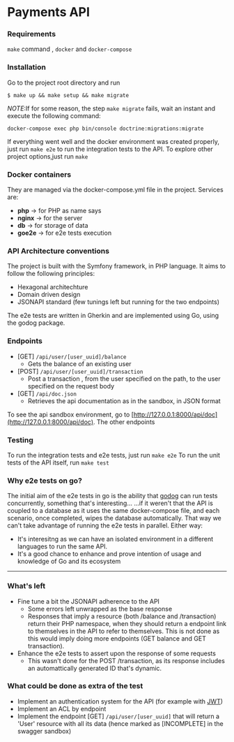 # Payments API  
### Requirements
`make` command , `docker` and `docker-compose`

### Installation
Go to the project root directory and run
```console
$ make up && make setup && make migrate
```
_NOTE_:If for some reason, the step `make migrate` fails, wait an instant and execute the following command:
```console
docker-compose exec php bin/console doctrine:migrations:migrate
```
If everything went well and the docker environment was created properly, just run `make e2e` to run the integration tests to the API. 
To explore other project options,just run `make`

### Docker containers
They are managed via the docker-compose.yml file in the project. Services are:
- **php** ->  for PHP as name says
- **nginx** -> for the server
- **db** -> for storage of data
- **goe2e** -> for e2e tests execution

### API Architecture conventions
The project is built with the Symfony framework, in PHP language. It aims to follow the following principles:
- Hexagonal architechture
- Domain driven design
- JSONAPI standard (few tunings left but running for the two endpoints)

The e2e tests are written in Gherkin and are implemented using Go, using the godog package.

### Endpoints
 - [GET] `/api/user/[user_uuid]/balance`
    - Gets the balance of an existing user  
 - [POST] `/api/user/[user_uuid]/transaction`
    - Post a transaction , from the user specified on the path, to the user specified on the request body
 - [GET] `/api/doc.json`
    - Retrieves the api documentation as in the sandbox, in JSON format  
 
To see the api sandbox environment, go to [http://127.0.0.1:8000/api/doc](http://127.0.0.1:8000/api/doc). The other endpoints 
### Testing
To run the integration tests and e2e tests, just run `make e2e`
To run the unit tests of the API itself, run `make test`

### Why e2e tests on go?
The initial aim of the e2e tests in go is the ability that [godog](https://github.com/DATA-DOG/godog) can run tests concurrently, something that's interesting...
...if it weren't that the API is coupled to a database as it uses the same docker-compose file, and each scenario, once completed, wipes the database automatically. That way we can't take advantage of running the e2e tests in parallel. Either way:
- It's interesitng as we can have an isolated environment in a different languages to run the same API.
- It's a good chance to enhance and prove intention of usage and knowledge of Go and its ecosystem
___
### What's left
- Fine tune a bit the JSONAPI adherence to the API
    - Some errors left unwrapped as the base response
    - Responses that imply a resource (both /balance and /transaction) return their PHP namespace, when they should return a endpoint link to themselves in the API to refer to themselves. This is not done as this would imply doing more endpoints (GET balance and GET transaction).
-    Enhance the e2e tests to assert upon the response of some requests
        - This wasn't done for the POST /transaction, as its response includes an automattically generated ID that's dynamic. 
### What could be done as extra of the test
- Implement an authentication system for the API (for example with [JWT](https://jwt.io/))
- Implement an ACL by endpoint
- Implement the endpoint [GET] `/api/user/[user_uuid]` that will return a 'User' resource with all its data (hence marked as [INCOMPLETE] in the swagger sandbox)


